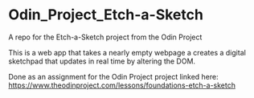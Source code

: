 # Odin_Project_Etch-a-Sketch
A repo for the Etch-a-Sketch project from the Odin Project

This is a web app that takes a nearly empty webpage a creates
a digital sketchpad that updates in real time by altering the
DOM.

Done as an assignment for the Odin Project project linked here:
https://www.theodinproject.com/lessons/foundations-etch-a-sketch
